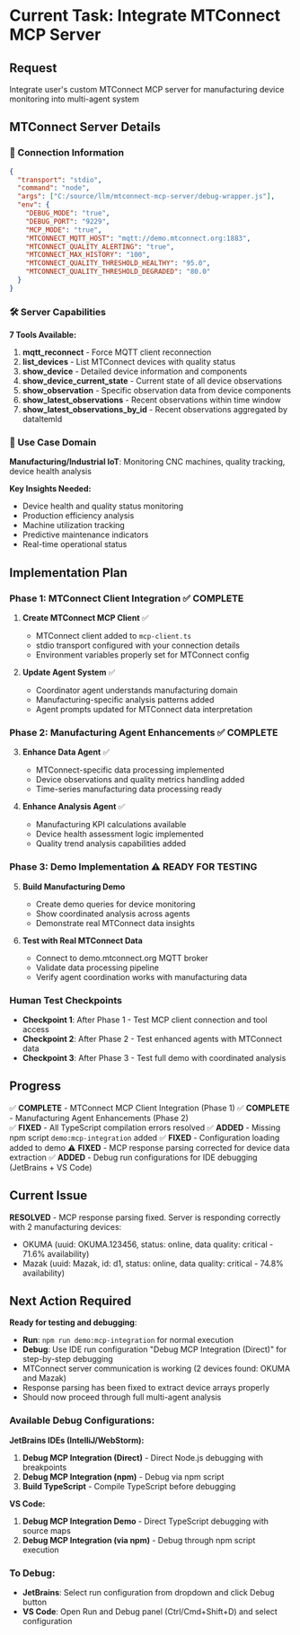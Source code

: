 # Current Task: Integrate MTConnect MCP Server

## Request
Integrate user's custom MTConnect MCP server for manufacturing device monitoring into multi-agent system

## MTConnect Server Details

### **🔌 Connection Information**
```json
{
  "transport": "stdio",
  "command": "node", 
  "args": ["C:/source/llm/mtconnect-mcp-server/debug-wrapper.js"],
  "env": {
    "DEBUG_MODE": "true",
    "DEBUG_PORT": "9229", 
    "MCP_MODE": "true",
    "MTCONNECT_MQTT_HOST": "mqtt://demo.mtconnect.org:1883",
    "MTCONNECT_QUALITY_ALERTING": "true",
    "MTCONNECT_MAX_HISTORY": "100",
    "MTCONNECT_QUALITY_THRESHOLD_HEALTHY": "95.0",
    "MTCONNECT_QUALITY_THRESHOLD_DEGRADED": "80.0"
  }
}
```

### **🛠️ Server Capabilities**
**7 Tools Available:**

1. **mqtt_reconnect** - Force MQTT client reconnection
2. **list_devices** - List MTConnect devices with quality status
3. **show_device** - Detailed device information and components
4. **show_device_current_state** - Current state of all device observations
5. **show_observation** - Specific observation data from device components  
6. **show_latest_observations** - Recent observations within time window
7. **show_latest_observations_by_id** - Recent observations aggregated by dataItemId

### **🎯 Use Case Domain**
**Manufacturing/Industrial IoT**: Monitoring CNC machines, quality tracking, device health analysis

**Key Insights Needed:**
- Device health and quality status monitoring
- Production efficiency analysis
- Machine utilization tracking  
- Predictive maintenance indicators
- Real-time operational status

## Implementation Plan

### **Phase 1: MTConnect Client Integration** ✅ COMPLETE
1. **Create MTConnect MCP Client** ✅
   - MTConnect client added to `mcp-client.ts`
   - stdio transport configured with your connection details
   - Environment variables properly set for MTConnect config

2. **Update Agent System** ✅
   - Coordinator agent understands manufacturing domain
   - Manufacturing-specific analysis patterns added
   - Agent prompts updated for MTConnect data interpretation

### **Phase 2: Manufacturing Agent Enhancements** ✅ COMPLETE
3. **Enhance Data Agent** ✅
   - MTConnect-specific data processing implemented
   - Device observations and quality metrics handling added
   - Time-series manufacturing data processing ready

4. **Enhance Analysis Agent** ✅
   - Manufacturing KPI calculations available
   - Device health assessment logic implemented
   - Quality trend analysis capabilities added

### **Phase 3: Demo Implementation** ⚠️ READY FOR TESTING
5. **Build Manufacturing Demo**
   - Create demo queries for device monitoring
   - Show coordinated analysis across agents
   - Demonstrate real MTConnect data insights

6. **Test with Real MTConnect Data**
   - Connect to demo.mtconnect.org MQTT broker
   - Validate data processing pipeline
   - Verify agent coordination works with manufacturing data

### **Human Test Checkpoints**
- **Checkpoint 1**: After Phase 1 - Test MCP client connection and tool access
- **Checkpoint 2**: After Phase 2 - Test enhanced agents with MTConnect data  
- **Checkpoint 3**: After Phase 3 - Test full demo with coordinated analysis

## Progress
✅ **COMPLETE** - MTConnect MCP Client Integration (Phase 1)
✅ **COMPLETE** - Manufacturing Agent Enhancements (Phase 2)  
✅ **FIXED** - All TypeScript compilation errors resolved
✅ **ADDED** - Missing npm script `demo:mcp-integration` added
✅ **FIXED** - Configuration loading added to demo
⚠️ **FIXED** - MCP response parsing corrected for device data extraction
✅ **ADDED** - Debug run configurations for IDE debugging (JetBrains + VS Code)

## Current Issue
**RESOLVED** - MCP response parsing fixed. Server is responding correctly with 2 manufacturing devices:
- OKUMA (uuid: OKUMA.123456, status: online, data quality: critical - 71.6% availability)
- Mazak (uuid: Mazak, id: d1, status: online, data quality: critical - 74.8% availability)

## Next Action Required
**Ready for testing and debugging**:
- **Run**: `npm run demo:mcp-integration` for normal execution
- **Debug**: Use IDE run configuration "Debug MCP Integration (Direct)" for step-by-step debugging
- MTConnect server communication is working (2 devices found: OKUMA and Mazak)
- Response parsing has been fixed to extract device arrays properly
- Should now proceed through full multi-agent analysis

### Available Debug Configurations:

**JetBrains IDEs (IntelliJ/WebStorm):**
1. **Debug MCP Integration (Direct)** - Direct Node.js debugging with breakpoints
2. **Debug MCP Integration (npm)** - Debug via npm script  
3. **Build TypeScript** - Compile TypeScript before debugging

**VS Code:**
1. **Debug MCP Integration Demo** - Direct TypeScript debugging with source maps
2. **Debug MCP Integration (via npm)** - Debug through npm script execution

### To Debug:
- **JetBrains**: Select run configuration from dropdown and click Debug button
- **VS Code**: Open Run and Debug panel (Ctrl/Cmd+Shift+D) and select configuration
